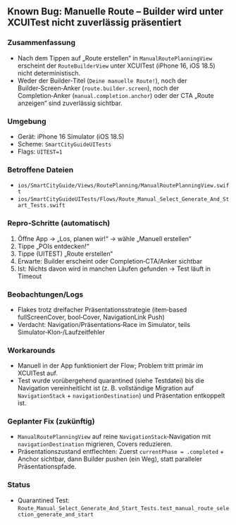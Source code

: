 ## Known Bug: Manuelle Route – Builder wird unter XCUITest nicht zuverlässig präsentiert

### Zusammenfassung
- Nach dem Tippen auf „Route erstellen“ in `ManualRoutePlanningView` erscheint der `RouteBuilderView` unter XCUITest (iPhone 16, iOS 18.5) nicht deterministisch.
- Weder der Builder‑Titel (`Deine manuelle Route!`), noch der Builder‑Screen‑Anker (`route.builder.screen`), noch der Completion‑Anker (`manual.completion.anchor`) oder der CTA „Route anzeigen“ sind zuverlässig sichtbar.

### Umgebung
- Gerät: iPhone 16 Simulator (iOS 18.5)
- Scheme: `SmartCityGuideUITests`
- Flags: `UITEST=1`

### Betroffene Dateien
- `ios/SmartCityGuide/Views/RoutePlanning/ManualRoutePlanningView.swift`
- `ios/SmartCityGuideUITests/Flows/Route_Manual_Select_Generate_And_Start_Tests.swift`

### Repro‑Schritte (automatisch)
1) Öffne App → „Los, planen wir!“ → wähle „Manuell erstellen“
2) Tippe „POIs entdecken!“
3) Tippe (UITEST) „Route erstellen“
4) Erwarte: Builder erscheint oder Completion‑CTA/Anker sichtbar
5) Ist: Nichts davon wird in manchen Läufen gefunden → Test läuft in Timeout

### Beobachtungen/Logs
- Flakes trotz dreifacher Präsentationsstrategie (item‑based fullScreenCover, bool‑Cover, NavigationLink Push)
- Verdacht: Navigation/Präsentations‑Race im Simulator, teils Simulator‑Klon‑/Laufzeitfehler

### Workarounds
- Manuell in der App funktioniert der Flow; Problem tritt primär im XCUITest auf.
- Test wurde vorübergehend quarantined (siehe Testdatei) bis die Navigation vereinheitlicht ist (z. B. vollständige Migration auf `NavigationStack` + `navigationDestination`) und Präsentation entkoppelt ist.

### Geplanter Fix (zukünftig)
- `ManualRoutePlanningView` auf reine `NavigationStack`‑Navigation mit `navigationDestination` migrieren, Covers reduzieren.
- Präsentationszustand entflechten: Zuerst `currentPhase = .completed` + Anchor sichtbar, dann Builder pushen (ein Weg), statt paralleler Präsentationspfade.

### Status
- Quarantined Test: `Route_Manual_Select_Generate_And_Start_Tests.test_manual_route_selection_generate_and_start`


